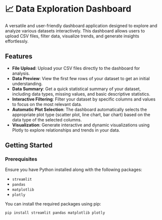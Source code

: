 # 📈 Data Exploration Dashboard

A versatile and user-friendly dashboard application designed to explore and analyze various datasets interactively. This dashboard allows users to upload CSV files, filter data, visualize trends, and generate insights effortlessly.

## Features

- **File Upload**: Upload your CSV files directly to the dashboard for analysis.
- **Data Preview**: View the first few rows of your dataset to get an initial understanding.
- **Data Summary**: Get a quick statistical summary of your dataset, including data types, missing values, and basic descriptive statistics.
- **Interactive Filtering**: Filter your dataset by specific columns and values to focus on the most relevant data.
- **Automatic Plot Selection**: The dashboard automatically selects the appropriate plot type (scatter plot, line chart, bar chart) based on the data type of the selected columns.
- **Visualization**: Generate interactive and dynamic visualizations using Plotly to explore relationships and trends in your data.

## Getting Started

### Prerequisites

Ensure you have Python installed along with the following packages:

- `streamlit`
- `pandas`
- `matplotlib`
- `plotly`

You can install the required packages using pip:

```bash
pip install streamlit pandas matplotlib plotly
